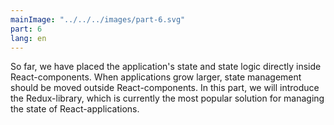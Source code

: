 ```yaml
---
mainImage: "../../../images/part-6.svg"
part: 6
lang: en
---
```


<div class="intro">

So far, we have placed the application's state and state logic directly inside React-components. When applications grow larger, state management should be moved outside React-components. In this part, we will introduce the Redux-library, which is currently the most popular solution for managing the state of React-applications.

</div>

